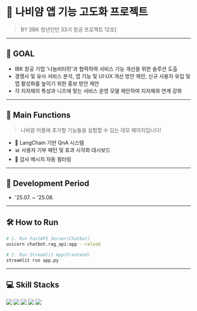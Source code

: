 # 🦋 나비얌 앱 기능 고도화 프로젝트

> BY [IBK 청년인턴 33기 창공 프로젝트 12조]

---

## 🎯 GOAL

- IBK 창공 기업 '나눔비타민'과 협력하여 서비스 기능 개선을 위한 솔루션 도출
- 경쟁사 및 유사 서비스 분석, 앱 기능 및 UI‧UX 개선 방안 제안, 신규 사용자 유입 및 앱 활성화를 높이기 위한 홍보 방안 제안
- 각 지자체의 특성과 니즈에 맞는 서비스 운영 모델 제안하여 지자체와 연계 강화

---

## 🧠 Main Functions

> 나비얌 어플에 추가할 기능들을 실험할 수 있는 데모 페이지입니다!

- 💬 LangChain 기반 QnA 시스템
- 📊 사용자 기부 패턴 및 효과 시각화 대시보드
- 📌 감사 메시지 자동 필터링

---

## 📅 Development Period

- '25.07. ~ '25.08.

---

## 🛠 How to Run

```bash
# 1. Run FastAPI Server(Chatbot)
uvicorn chatbot.rag_api:app --reload

# 2. Run Streamlit App(Frontend)
streamlit run app.py
```

---

## 💻 Skill Stacks

<p>
  <img src="https://img.shields.io/badge/Python-3776AB?style=for-the-badge&logo=python&logoColor=white"/>
  <img src="https://img.shields.io/badge/OpenAI-412991?style=for-the-badge&logo=openai&logoColor=white"/>
  <img src="https://img.shields.io/badge/Streamlit-FF4B4B?style=for-the-badge&logo=streamlit&logoColor=white"/>
  <img src="https://img.shields.io/badge/FastAPI-009688?style=for-the-badge&logo=fastapi&logoColor=white"/>
  <img src="https://img.shields.io/badge/LangChain-000000?style=for-the-badge&logo=lightning&logoColor=white"/>
</p>




